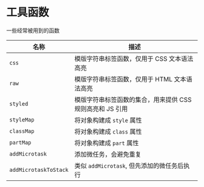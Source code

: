 # 工具函数

一些经常被用到的函数

| 名称                  | 描述                                                      |
| --------------------- | --------------------------------------------------------- |
| `css`                 | 模版字符串标签函数，仅用于 CSS 文本语法高亮               |
| `raw`                 | 模版字符串标签函数，仅用于 HTML 文本语法高亮              |
| `styled`              | 模版字符串标签函数的集合，用来提供 CSS 规则高亮和 JS 引用 |
| `styleMap`            | 将对象构建成 `style` 属性                                 |
| `classMap`            | 将对象构建成 `class` 属性                                 |
| `partMap`             | 将对象构建成 `part` 属性                                  |
| `addMicrotask`        | 添加微任务，会避免重复                                    |
| `addMicrotaskToStack` | 类似 `addMicrotask`, 但先添加的微任务后执行               |
